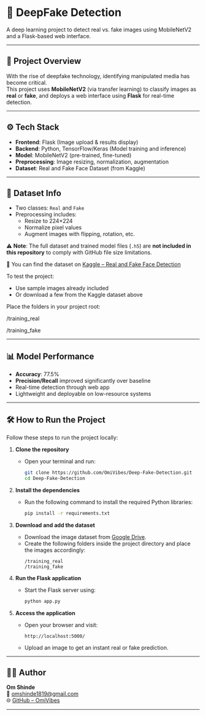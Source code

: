 # 🧠 DeepFake Detection

A deep learning project to detect real vs. fake images using MobileNetV2 and a Flask-based web interface.

---

## 🚀 Project Overview

With the rise of deepfake technology, identifying manipulated media has become critical.  
This project uses **MobileNetV2** (via transfer learning) to classify images as **real** or **fake**, and deploys a web interface using **Flask** for real-time detection.

---

## ⚙️ Tech Stack

- **Frontend**: Flask (Image upload & results display)  
- **Backend**: Python, TensorFlow/Keras (Model training and inference)  
- **Model**: MobileNetV2 (pre-trained, fine-tuned)  
- **Preprocessing**: Image resizing, normalization, augmentation  
- **Dataset**: Real and Fake Face Dataset (from Kaggle)  

---

## 📁 Dataset Info

- Two classes: `Real` and `Fake`
- Preprocessing includes:
  - Resize to 224×224
  - Normalize pixel values
  - Augment images with flipping, rotation, etc.

⚠️ **Note**: The full dataset and trained model files (`.h5`) are **not included in this repository** to comply with GitHub file size limitations.

🔗 You can find the dataset on [Kaggle – Real and Fake Face Detection](https://www.kaggle.com/datasets/cherngs/real-and-fake-face-detection)

To test the project:
- Use sample images already included
- Or download a few from the Kaggle dataset above

Place the folders in your project root:

/training_real

/training_fake


---

## 📊 Model Performance

- **Accuracy**: 77.5%
- **Precision/Recall** improved significantly over baseline
- Real-time detection through web app
- Lightweight and deployable on low-resource systems

---

## 🛠 How to Run the Project

Follow these steps to run the project locally:

1. **Clone the repository**
   - Open your terminal and run:
     ```bash
     git clone https://github.com/OmiVibes/Deep-Fake-Detection.git
     cd Deep-Fake-Detection
     ```

2. **Install the dependencies**
   - Run the following command to install the required Python libraries:
     ```bash
     pip install -r requirements.txt
     ```

3. **Download and add the dataset**
   - Download the image dataset from [Google Drive](https://your-dataset-link.com).
   - Create the following folders inside the project directory and place the images accordingly:
     ```
     /training_real
     /training_fake
     ```

4. **Run the Flask application**
   - Start the Flask server using:
     ```bash
     python app.py
     ```

5. **Access the application**
   - Open your browser and visit:
     ```
     http://localhost:5000/
     ```
   - Upload an image to get an instant real or fake prediction.

---

## 👨‍💻 Author

**Om Shinde**  
📧 [omshinde1819@gmail.com](mailto:omshinde1819@gmail.com)  
🌐 [GitHub – OmiVibes](https://github.com/OmiVibes)

---
